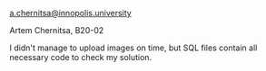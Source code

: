 a.chernitsa@innopolis.university  

Artem Chernitsa, B20-02  

I didn't manage to upload images on time, but SQL files contain all necessary code to check my solution.
